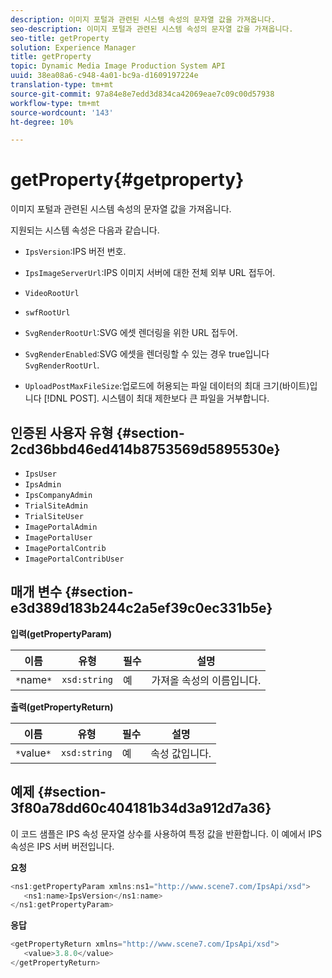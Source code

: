 ```yaml
---
description: 이미지 포털과 관련된 시스템 속성의 문자열 값을 가져옵니다.
seo-description: 이미지 포털과 관련된 시스템 속성의 문자열 값을 가져옵니다.
seo-title: getProperty
solution: Experience Manager
title: getProperty
topic: Dynamic Media Image Production System API
uuid: 38ea08a6-c948-4a01-bc9a-d1609197224e
translation-type: tm+mt
source-git-commit: 97a84e8e7edd3d834ca42069eae7c09c00d57938
workflow-type: tm+mt
source-wordcount: '143'
ht-degree: 10%

---
```



# getProperty{#getproperty}

이미지 포털과 관련된 시스템 속성의 문자열 값을 가져옵니다.

지원되는 시스템 속성은 다음과 같습니다.

* `IpsVersion`:IPS 버전 번호.
* `IpsImageServerUrl`:IPS 이미지 서버에 대한 전체 외부 URL 접두어.
* `VideoRootUrl`
* `swfRootUrl`
* `SvgRenderRootUrl`:SVG 에셋 렌더링을 위한 URL 접두어.
* `SvgRenderEnabled`:SVG 에셋을 렌더링할 수 있는 경우 true입니다 `SvgRenderRootUrl`.

* `UploadPostMaxFileSize`:업로드에 허용되는 파일 데이터의 최대 크기(바이트)입니다 [!DNL POST]. 시스템이 최대 제한보다 큰 파일을 거부합니다.

## 인증된 사용자 유형 {#section-2cd36bbd46ed414b8753569d5895530e}

* `IpsUser`
* `IpsAdmin`
* `IpsCompanyAdmin`
* `TrialSiteAdmin`
* `TrialSiteUser`
* `ImagePortalAdmin`
* `ImagePortalUser`
* `ImagePortalContrib`
* `ImagePortalContribUser`

## 매개 변수 {#section-e3d389d183b244c2a5ef39c0ec331b5e}

**입력(getPropertyParam)**

| 이름 | 유형 | 필수 | 설명 |
|---|---|---|---|
| `*`name`*` | `xsd:string` | 예 | 가져올 속성의 이름입니다. |

**출력(getPropertyReturn)**

| 이름 | 유형 | 필수 | 설명 |
|---|---|---|---|
| `*`value`*` | `xsd:string` | 예 | 속성 값입니다. |

## 예제 {#section-3f80a78dd60c404181b34d3a912d7a36}

이 코드 샘플은 IPS 속성 문자열 상수를 사용하여 특정 값을 반환합니다. 이 예에서 IPS 속성은 IPS 서버 버전입니다.

**요청**

```java
<ns1:getPropertyParam xmlns:ns1="http://www.scene7.com/IpsApi/xsd">
   <ns1:name>IpsVersion</ns1:name>
</ns1:getPropertyParam>
```

**응답**

```java
<getPropertyReturn xmlns="http://www.scene7.com/IpsApi/xsd">
   <value>3.8.0</value>
</getPropertyReturn>
```

